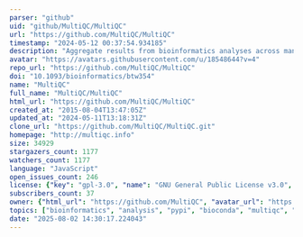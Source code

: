 ```yaml
---
parser: "github"
uid: "github/MultiQC/MultiQC"
url: "https://github.com/MultiQC/MultiQC"
timestamp: "2024-05-12 00:37:54.934185"
description: "Aggregate results from bioinformatics analyses across many samples into a single report."
avatar: "https://avatars.githubusercontent.com/u/18548644?v=4"
repo_url: "https://github.com/MultiQC/MultiQC"
doi: "10.1093/bioinformatics/btw354"
name: "MultiQC"
full_name: "MultiQC/MultiQC"
html_url: "https://github.com/MultiQC/MultiQC"
created_at: "2015-08-04T13:47:05Z"
updated_at: "2024-05-11T13:18:31Z"
clone_url: "https://github.com/MultiQC/MultiQC.git"
homepage: "http://multiqc.info"
size: 34929
stargazers_count: 1177
watchers_count: 1177
language: "JavaScript"
open_issues_count: 246
license: {"key": "gpl-3.0", "name": "GNU General Public License v3.0", "spdx_id": "GPL-3.0", "url": "https://api.github.com/licenses/gpl-3.0", "node_id": "MDc6TGljZW5zZTk="}
subscribers_count: 37
owner: {"html_url": "https://github.com/MultiQC", "avatar_url": "https://avatars.githubusercontent.com/u/18548644?v=4", "login": "MultiQC", "type": "Organization"}
topics: ["bioinformatics", "analysis", "pypi", "bioconda", "multiqc", "python", "data-visualization", "quality-control", "reporting", "seqera", "vizualisation"]
date: "2025-08-02 14:30:17.224043"
---
```

